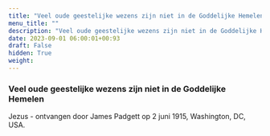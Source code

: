 ```yaml
---
title: "Veel oude geestelijke wezens zijn niet in de Goddelijke Hemelen"
menu_title: ""
description: "Veel oude geestelijke wezens zijn niet in de Goddelijke Hemelen"
date: 2023-09-01 06:00:01+00:93
draft: False
hidden: True
weight:
---
```

### Veel oude geestelijke wezens zijn niet in de Goddelijke Hemelen

Jezus - ontvangen door James Padgett op 2 juni 1915, Washington, DC, USA.
